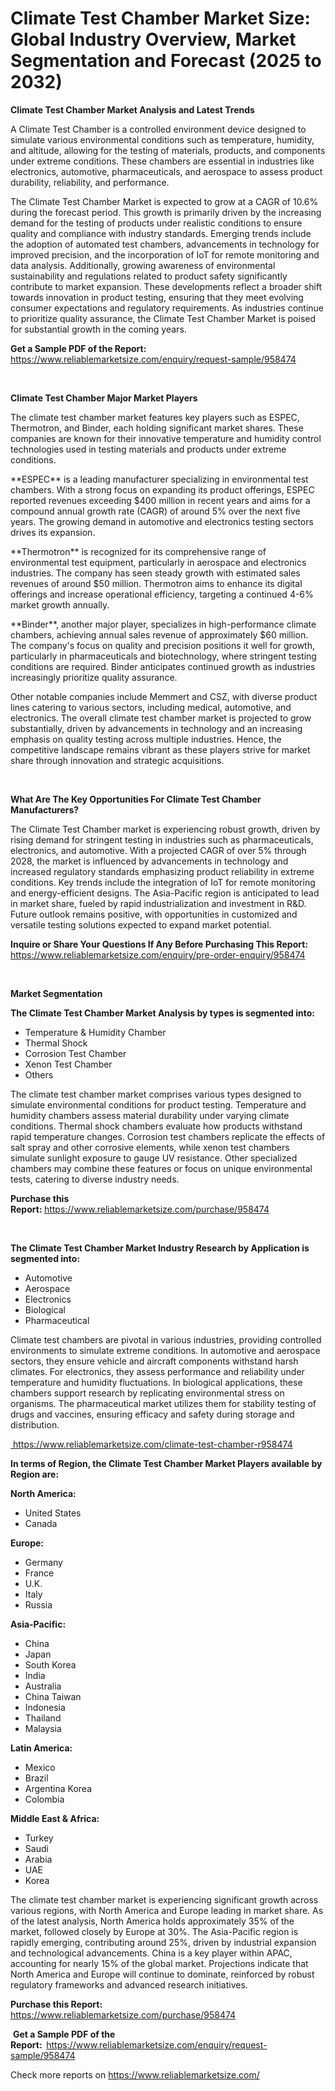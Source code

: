 <p><h1>Climate Test Chamber Market Size: Global Industry Overview, Market Segmentation and Forecast (2025 to 2032)</h1></p><p><strong>Climate Test Chamber Market Analysis and Latest Trends</strong></p>
<p><p>A Climate Test Chamber is a controlled environment device designed to simulate various environmental conditions such as temperature, humidity, and altitude, allowing for the testing of materials, products, and components under extreme conditions. These chambers are essential in industries like electronics, automotive, pharmaceuticals, and aerospace to assess product durability, reliability, and performance.</p><p>The Climate Test Chamber Market is expected to grow at a CAGR of 10.6% during the forecast period. This growth is primarily driven by the increasing demand for the testing of products under realistic conditions to ensure quality and compliance with industry standards. Emerging trends include the adoption of automated test chambers, advancements in technology for improved precision, and the incorporation of IoT for remote monitoring and data analysis. Additionally, growing awareness of environmental sustainability and regulations related to product safety significantly contribute to market expansion. These developments reflect a broader shift towards innovation in product testing, ensuring that they meet evolving consumer expectations and regulatory requirements. As industries continue to prioritize quality assurance, the Climate Test Chamber Market is poised for substantial growth in the coming years.</p></p>
<p><strong>Get a Sample PDF of the Report:&nbsp;</strong> <a href="https://www.reliablemarketsize.com/enquiry/request-sample/958474?utm_campaign=1998&utm_medium=2&utm_source=Github&utm_content=ia&utm_term=17022025&utm_id=climate-test-chamber">https://www.reliablemarketsize.com/enquiry/request-sample/958474</a></p>
<p>&nbsp;</p>
<p><strong>Climate Test Chamber Major Market Players</strong></p>
<p><p>The climate test chamber market features key players such as ESPEC, Thermotron, and Binder, each holding significant market shares. These companies are known for their innovative temperature and humidity control technologies used in testing materials and products under extreme conditions.</p><p>**ESPEC** is a leading manufacturer specializing in environmental test chambers. With a strong focus on expanding its product offerings, ESPEC reported revenues exceeding $400 million in recent years and aims for a compound annual growth rate (CAGR) of around 5% over the next five years. The growing demand in automotive and electronics testing sectors drives its expansion.</p><p>**Thermotron** is recognized for its comprehensive range of environmental test equipment, particularly in aerospace and electronics industries. The company has seen steady growth with estimated sales revenues of around $50 million. Thermotron aims to enhance its digital offerings and increase operational efficiency, targeting a continued 4-6% market growth annually.</p><p>**Binder**, another major player, specializes in high-performance climate chambers, achieving annual sales revenue of approximately $60 million. The company's focus on quality and precision positions it well for growth, particularly in pharmaceuticals and biotechnology, where stringent testing conditions are required. Binder anticipates continued growth as industries increasingly prioritize quality assurance.</p><p>Other notable companies include Memmert and CSZ, with diverse product lines catering to various sectors, including medical, automotive, and electronics. The overall climate test chamber market is projected to grow substantially, driven by advancements in technology and an increasing emphasis on quality testing across multiple industries. Hence, the competitive landscape remains vibrant as these players strive for market share through innovation and strategic acquisitions.</p></p>
<p>&nbsp;</p>
<p><strong>What Are The Key Opportunities For Climate Test Chamber Manufacturers?</strong></p>
<p><p>The Climate Test Chamber market is experiencing robust growth, driven by rising demand for stringent testing in industries such as pharmaceuticals, electronics, and automotive. With a projected CAGR of over 5% through 2028, the market is influenced by advancements in technology and increased regulatory standards emphasizing product reliability in extreme conditions. Key trends include the integration of IoT for remote monitoring and energy-efficient designs. The Asia-Pacific region is anticipated to lead in market share, fueled by rapid industrialization and investment in R&D. Future outlook remains positive, with opportunities in customized and versatile testing solutions expected to expand market potential.</p></p>
<p><strong>Inquire or Share Your Questions If Any Before Purchasing This Report:</strong> <a href="https://www.reliablemarketsize.com/enquiry/pre-order-enquiry/958474?utm_campaign=1998&utm_medium=2&utm_source=Github&utm_content=ia&utm_term=17022025&utm_id=climate-test-chamber">https://www.reliablemarketsize.com/enquiry/pre-order-enquiry/958474</a></p>
<p>&nbsp;</p>
<p><strong>Market Segmentation</strong></p>
<p><strong>The Climate Test Chamber Market Analysis by types is segmented into:</strong></p>
<p><ul><li>Temperature & Humidity Chamber</li><li>Thermal Shock</li><li>Corrosion Test Chamber</li><li>Xenon Test Chamber</li><li>Others</li></ul></p>
<p><p>The climate test chamber market comprises various types designed to simulate environmental conditions for product testing. Temperature and humidity chambers assess material durability under varying climate conditions. Thermal shock chambers evaluate how products withstand rapid temperature changes. Corrosion test chambers replicate the effects of salt spray and other corrosive elements, while xenon test chambers simulate sunlight exposure to gauge UV resistance. Other specialized chambers may combine these features or focus on unique environmental tests, catering to diverse industry needs.</p></p>
<p><strong>Purchase this Report:&nbsp;</strong><a href="https://www.reliablemarketsize.com/purchase/958474?utm_campaign=1998&utm_medium=2&utm_source=Github&utm_content=ia&utm_term=17022025&utm_id=climate-test-chamber">https://www.reliablemarketsize.com/purchase/958474</a></p>
<p>&nbsp;</p>
<p><strong>The Climate Test Chamber Market Industry Research by Application is segmented into:</strong></p>
<p><ul><li>Automotive</li><li>Aerospace</li><li>Electronics</li><li>Biological</li><li>Pharmaceutical</li></ul></p>
<p><p>Climate test chambers are pivotal in various industries, providing controlled environments to simulate extreme conditions. In automotive and aerospace sectors, they ensure vehicle and aircraft components withstand harsh climates. For electronics, they assess performance and reliability under temperature and humidity fluctuations. In biological applications, these chambers support research by replicating environmental stress on organisms. The pharmaceutical market utilizes them for stability testing of drugs and vaccines, ensuring efficacy and safety during storage and distribution.</p></p>
<p><a href="https://www.reliablemarketsize.com/climate-test-chamber-r958474?utm_campaign=1998&utm_medium=2&utm_source=Github&utm_content=ia&utm_term=17022025&utm_id=climate-test-chamber">&nbsp;https://www.reliablemarketsize.com/climate-test-chamber-r958474</a></p>
<p><strong>In terms of Region, the Climate Test Chamber Market Players available by Region are:</strong></p>
<p>
    <p> <strong> North America: </strong>
        <ul>
            <li>United States</li>
            <li>Canada</li>
        </ul>
        </p> 
    <p> <strong> Europe: </strong>
        <ul>
            <li>Germany</li>
            <li>France</li>
            <li>U.K.</li>
            <li>Italy</li>
            <li>Russia</li>
        </ul>
        </p> 
    <p> <strong> Asia-Pacific: </strong>
        <ul>
            <li>China</li>
            <li>Japan</li>
            <li>South Korea</li>
            <li>India</li>
            <li>Australia</li>
            <li>China Taiwan</li>
            <li>Indonesia</li>
            <li>Thailand</li>
            <li>Malaysia</li>
        </ul>
        </p> 
    <p> <strong> Latin America: </strong>
        <ul>
            <li>Mexico</li>
            <li>Brazil</li>
            <li>Argentina Korea</li>
            <li>Colombia</li>
        </ul>
        </p> 
    <p> <strong> Middle East & Africa: </strong>
        <ul>
            <li>Turkey</li>
            <li>Saudi</li>
            <li>Arabia</li>
            <li>UAE</li>
            <li>Korea</li>
        </ul>
    </p>
    </p>
<p><p>The climate test chamber market is experiencing significant growth across various regions, with North America and Europe leading in market share. As of the latest analysis, North America holds approximately 35% of the market, followed closely by Europe at 30%. The Asia-Pacific region is rapidly emerging, contributing around 25%, driven by industrial expansion and technological advancements. China is a key player within APAC, accounting for nearly 15% of the global market. Projections indicate that North America and Europe will continue to dominate, reinforced by robust regulatory frameworks and advanced research initiatives.</p></p>
<p><strong>Purchase this Report: </strong><a href="https://www.reliablemarketsize.com/purchase/958474?utm_campaign=1998&utm_medium=2&utm_source=Github&utm_content=ia&utm_term=17022025&utm_id=climate-test-chamber">https://www.reliablemarketsize.com/purchase/958474</a></p>
<p>&nbsp;<strong>Get a Sample PDF of the Report:&nbsp;&nbsp;</strong><a href="https://www.reliablemarketsize.com/enquiry/request-sample/958474?utm_campaign=1998&utm_medium=2&utm_source=Github&utm_content=ia&utm_term=17022025&utm_id=climate-test-chamber">https://www.reliablemarketsize.com/enquiry/request-sample/958474</a></p>
<p><strong></strong></p>
<p>Check more reports on <a href="https://www.reliablemarketsize.com/?utm_campaign=1998&utm_medium=2&utm_source=Github&utm_content=ia&utm_term=17022025&utm_id=climate-test-chamber">https://www.reliablemarketsize.com/</a></p>